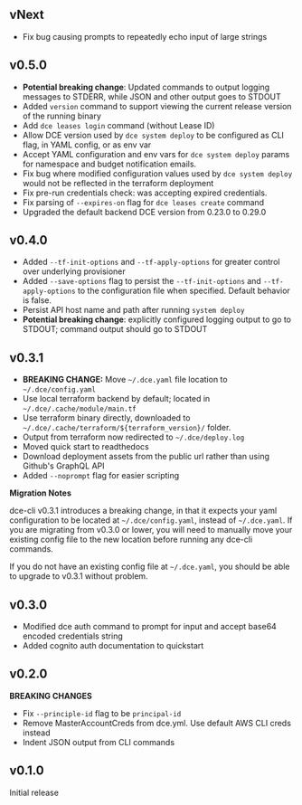 ## vNext

- Fix bug causing prompts to repeatedly echo input of large strings

## v0.5.0

- **Potential breaking change**: Updated commands to output logging messages to STDERR, while JSON
  and other output goes to STDOUT
- Added `version` command to support viewing the current release version of the running binary
- Add `dce leases login` command (without Lease ID)
- Allow DCE version used by `dce system deploy` to be configured as CLI flag, in YAML config, or as env var
- Accept YAML configuration and env vars for `dce system deploy` params for namespace and budget notification emails.
- Fix bug where modified configuration values used by `dce system deploy` would not be reflected in the terraform deployment
- Fix pre-run credentials check: was accepting expired credentials.
- Fix parsing of `--expires-on` flag for `dce leases create` command
- Upgraded the default backend DCE version from 0.23.0 to 0.29.0

## v0.4.0
- Added `--tf-init-options` and `--tf-apply-options` for greater control over underlying provisioner
- Added `--save-options` flag to persist the `--tf-init-options` and `--tf-apply-options` to the
  configuration file when specified. Default behavior is false.
- Persist API host name and path after running `system deploy`
- **Potential breaking change**: explicitly configured logging output to go to STDOUT; command output should go to STDOUT

## v0.3.1

- **BREAKING CHANGE:** Move `~/.dce.yaml` file location to `~/.dce/config.yaml`
- Use local terraform backend by default; located in `~/.dce/.cache/module/main.tf`
- Use terraform binary directly, downloaded to `~/.dce/.cache/terraform/${terraform_version}/` folder.
- Output from terraform now redirected to `~/.dce/deploy.log`
- Moved quick start to readthedocs
- Download deployment assets from the public url rather than using Github's GraphQL API
- Added `--noprompt` flag for easier scripting

**Migration Notes**

dce-cli v0.3.1 introduces a breaking change, in that it expects your yaml configuration to be located at `~/.dce/config.yaml`, instead of `~/.dce.yaml`. If you are migrating from v0.3.0 or lower, you will need to manually move your existing config file to the new location before running any dce-cli commands.

If you do not have an existing config file at `~/.dce.yaml`, you should be able to upgrade to v0.3.1 without problem.

## v0.3.0
- Modified dce auth command to prompt for input and accept base64 encoded credentials string
- Added cognito auth documentation to quickstart

## v0.2.0

**BREAKING CHANGES**
- Fix `--principle-id` flag to be `principal-id`
- Remove MasterAccountCreds from dce.yml. Use default AWS CLI creds instead
- Indent JSON output from CLI commands

## v0.1.0

Initial release
